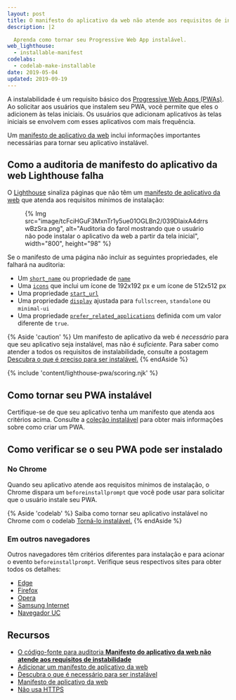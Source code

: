```yaml
---
layout: post
title: O manifesto do aplicativo da web não atende aos requisitos de instalabilidade
description: |2

  Aprenda como tornar seu Progressive Web App instalável.
web_lighthouse:
  - installable-manifest
codelabs:
  - codelab-make-installable
date: 2019-05-04
updated: 2019-09-19
---
```


A instalabilidade é um requisito básico dos [Progressive Web Apps (PWAs)](/discover-installable). Ao solicitar aos usuários que instalem seu PWA, você permite que eles o adicionem às telas iniciais. Os usuários que adicionam aplicativos às telas iniciais se envolvem com esses aplicativos com mais frequência.

Um [manifesto de aplicativo da web](/add-manifest/) inclui informações importantes necessárias para tornar seu aplicativo instalável.

## Como a auditoria de manifesto do aplicativo da web Lighthouse falha

O [Lighthouse](https://developers.google.com/web/tools/lighthouse/) sinaliza páginas que não têm um [manifesto de aplicativo da web](/add-manifest/) que atenda aos requisitos mínimos de instalação:

<figure>{% Img src="image/tcFciHGuF3MxnTr1y5ue01OGLBn2/039DlaixA4drrswBzSra.png", alt="Auditoria do farol mostrando que o usuário não pode instalar o aplicativo da web a partir da tela inicial", width="800", height="98" %}</figure>

Se o manifesto de uma página não incluir as seguintes propriedades, ele falhará na auditoria:

- Um [`short_name`](https://developer.mozilla.org/docs/Web/Manifest/short_name) ou propriedade de [`name`](https://developer.mozilla.org/docs/Web/Manifest/name)
- Uma [`icons`](https://developer.mozilla.org/docs/Web/Manifest/icons) que inclui um ícone de 192x192 px e um ícone de 512x512 px
- Uma propriedade [`start_url`](https://developer.mozilla.org/docs/Web/Manifest/start_url)
- Uma propriedade [`display`](https://developer.mozilla.org/docs/Web/Manifest/display) ajustada para `fullscreen`, `standalone` ou `minimal-ui`
- Uma propriedade [`prefer_related_applications`](https://developers.google.com/web/fundamentals/app-install-banners/native) definida com um valor diferente de `true`.

{% Aside 'caution' %} Um manifesto de aplicativo da web é *necessário* para que seu aplicativo seja instalável, mas não é *suficiente*. Para saber como atender a todos os requisitos de instalabilidade, consulte a postagem [Descubra o que é preciso para ser instalável.](/discover-installable) {% endAside %}

{% include 'content/lighthouse-pwa/scoring.njk' %}

## Como tornar seu PWA instalável

Certifique-se de que seu aplicativo tenha um manifesto que atenda aos critérios acima. Consulte a [coleção instalável](/installable/) para obter mais informações sobre como criar um PWA.

## Como verificar se o seu PWA pode ser instalado

### No Chrome

Quando seu aplicativo atende aos requisitos mínimos de instalação, o Chrome dispara um `beforeinstallprompt` que você pode usar para solicitar que o usuário instale seu PWA.

{% Aside 'codelab' %} Saiba como tornar seu aplicativo instalável no Chrome com o codelab [Torná-lo instalável.](/codelab-make-installable) {% endAside %}

### Em outros navegadores

Outros navegadores têm critérios diferentes para instalação e para acionar o evento `beforeinstallprompt`. Verifique seus respectivos sites para obter todos os detalhes:

- [Edge](https://docs.microsoft.com/en-us/microsoft-edge/progressive-web-apps#requirements)
- [Firefox](https://developer.mozilla.org/docs/Web/Progressive_web_apps/Add_to_home_screen#How_do_you_make_an_app_A2HS-ready)
- [Opera](https://dev.opera.com/articles/installable-web-apps/)
- [Samsung Internet](https://hub.samsunginter.net/docs/ambient-badging/)
- [Navegador UC](https://plus.ucweb.com/docs/pwa/docs-en/zvrh56)

## Recursos

- [O código-fonte para auditoria **Manifesto do aplicativo da web não atende aos requisitos de instabilidade**](https://github.com/GoogleChrome/lighthouse/blob/master/lighthouse-core/audits/installable-manifest.js)
- [Adicionar um manifesto de aplicativo da web](/add-manifest/)
- [Descubra o que é necessário para ser instalável](/discover-installable)
- [Manifesto de aplicativo da web](https://developer.mozilla.org/docs/Web/Manifest)
- [Não usa HTTPS](/is-on-https/)

